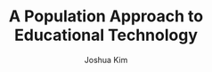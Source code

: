 ---
layout: leaf-node
title: "A Population Approach to Educational Technology"
title-url: "https://www.insidehighered.com/blogs/technology-and-learning/population-approach-evaluating-educational-technology"
author: "Joshua Kim"
groups: introduction-to-edtech
categories: educational-technology-in-the-media
topics: introductory-resources
summary: >
    Will the Educational Technology community go the way of the medical community with more
    specialization and local progress, but little impact of overall population health?  Kim
    argues looking at the results of the overall population is the best way to keep
    Educational Technology on track.
cite: >
    Kim, J. (2015). (web log) Population Approach to Higher Education. Inside HigherEd. Retrieved
    April 20, 2017 from: https://www.insidehighered.com/blogs/technology-and-learning/population-approach-evaluating-educational-technology
pub-date: 2015-08-10
added-date: 2017-04-20
resource-type: external-page
---